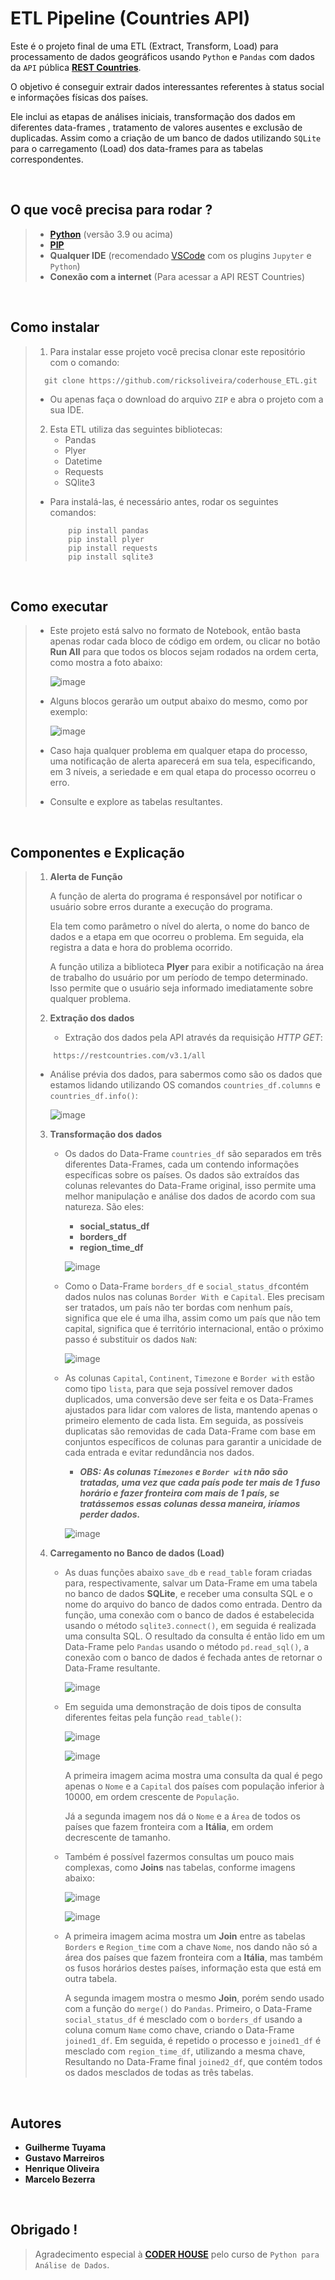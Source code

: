 # ETL Pipeline (Countries API)

Este é o projeto final de uma ETL (Extract, Transform, Load) para processamento de dados geográficos usando `Python` e `Pandas` com dados da `API` pública **[REST Countries](https://github.com/ricksoliveira/ToDo-App_front-end)**.

O objetivo é conseguir extrair dados interessantes referentes à status social e informações físicas dos países.

Ele inclui as etapas de análises iniciais, transformação dos dados em diferentes data-frames , tratamento de valores ausentes e exclusão de duplicadas. Assim como a criação de um banco de dados utilizando `SQLite` para o carregamento (Load) dos data-frames para as tabelas correspondentes.

<br/>

## O que você precisa para rodar ?

> - **[Python](https://www.python.org)** (versão 3.9 ou acima)
> - **[PIP](https://pip.pypa.io/en/stable/installation/)**
> - **Qualquer IDE** (recomendado [VSCode](https://code.visualstudio.com) com os plugins `Jupyter` e `Python`)
> - **Conexão com a internet** (Para acessar a API REST Countries)

<br/>

## Como instalar

> 1) Para instalar esse projeto você precisa clonar este repositório com o comando:
>
>   ```
> 	  git clone https://github.com/ricksoliveira/coderhouse_ETL.git
>   ```
>
> - Ou apenas faça o download do arquivo `ZIP` e abra o projeto com a sua IDE.
>
> 2) Esta ETL utiliza das seguintes bibliotecas:
>    - Pandas
>    - Plyer
>    - Datetime
>    - Requests
>    - SQlite3
>
> - Para instalá-las, é necessário antes, rodar os seguintes comandos:
>
>   ```
> 		pip install pandas
> 		pip install plyer
> 		pip install requests
> 		pip install sqlite3
>   ```

<br/>

## Como executar

> - Este projeto está salvo no formato de Notebook, então basta apenas rodar cada bloco de código em ordem, ou clicar no botão **Run All** para que todos os blocos sejam rodados na ordem certa, como mostra a foto abaixo:
>
>      ![image](https://github.com/ricksoliveira/coderhouse-python-58620/assets/68413884/0514cead-5a6e-4f0b-933e-96be371fcad5)
>
> - Alguns blocos gerarão um output abaixo do mesmo, como por exemplo:
>
>      ![image](https://github.com/ricksoliveira/coderhouse-python-58620/assets/68413884/857164c9-0257-478e-bbb8-b62711f3e6df)
>
> - Caso haja qualquer problema em qualquer etapa do processo, uma notificação de alerta aparecerá em sua tela, especificando, em 3 níveis, a seriedade e em qual etapa do processo ocorreu o erro.
>
> - Consulte e explore as tabelas resultantes.


<br/>

## Componentes e Explicação

> 1) **Alerta de Função**
>
>    A função de alerta do programa é responsável por notificar o usuário sobre erros durante a execução do programa.
>
>    Ela tem como parâmetro o nível do alerta, o nome do banco de dados e a etapa em que ocorreu o problema. Em seguida, ela registra a data e hora do problema ocorrido.
>
>    A função utiliza a biblioteca **Plyer** para exibir a notificação na área de trabalho do usuário por um período de tempo determinado. Isso permite que o usuário seja informado imediatamente sobre qualquer problema.
>
> 2) **Extração dos dados**
>
>    - Extração dos dados pela API através da requisição *HTTP GET*:
>
>   ```
>    	https://restcountries.com/v3.1/all
>   ```
>
>    - Análise prévia dos dados, para sabermos como são os dados que estamos lidando utilizando OS comandos `countries_df.columns` e `countries_df.info()`:
> 
>      ![image](https://github.com/ricksoliveira/coderhouse-python-58620/assets/68413884/d8d06649-7197-4e7b-a8c4-340eaae44b74)
> 
> 3) **Transformação dos dados**
>
>    - Os dados do Data-Frame `countries_df` são separados em três diferentes Data-Frames, cada um contendo informações específicas sobre os países. Os dados são extraídos das colunas relevantes do Data-Frame original, isso permite uma melhor manipulação e análise dos dados de acordo com sua natureza. São eles:
>
>      - **social_status_df**
>      - **borders_df**
>      - **region_time_df**
>
>      ![image](https://github.com/ricksoliveira/coderhouse-python-58620/assets/68413884/3a9d50fb-29cd-4335-8768-d40fe1c320c1)
>
>    - Como o Data-Frame `borders_df` e `social_status_df`contém dados nulos nas colunas `Border With `e `Capital`. Eles precisam ser tratados, um país não ter bordas com nenhum país, significa que ele é uma ilha, assim como um país que não tem capital, significa que é território internacional, então o próximo passo é substituir os dados `NaN`:
>
>      ![image](https://github.com/ricksoliveira/coderhouse-python-58620/assets/68413884/52974623-90a5-417b-b991-2d423199956e)
>
>    - As colunas `Capital`, `Continent`, `Timezone` e `Border with` estão como tipo `lista`,  para que seja possível remover dados duplicados, uma conversão deve ser feita e os Data-Frames ajustados para lidar com valores de lista, mantendo apenas o primeiro elemento de cada lista. Em seguida, as possíveis duplicatas são removidas de cada Data-Frame com base em conjuntos específicos de colunas para garantir a unicidade de cada entrada e evitar redundância nos dados.
>      - ***OBS: As colunas `Timezones` e `Border with` não são tratadas, uma vez que cada país pode ter mais de 1 fuso horário e fazer fronteira com mais de 1 país, se tratássemos essas colunas dessa maneira, iríamos perder dados.***
>
>      ![image](https://github.com/ricksoliveira/coderhouse-python-58620/assets/68413884/5319da10-7aa8-43b8-8ca1-a65ff901285d)
>
> 4) **Carregamento no Banco de dados (Load)**
>
>    - As duas funções abaixo `save_db` e `read_table` foram criadas para, respectivamente, salvar um Data-Frame em uma tabela no banco de dados **SQLite**, e receber uma consulta SQL e o nome do arquivo do banco de dados como entrada. Dentro da função, uma conexão com o banco de dados é estabelecida usando o método `sqlite3.connect()`, em seguida é realizada uma consulta SQL. O resultado da consulta é então lido em um Data-Frame pelo `Pandas` usando o método `pd.read_sql()`, a conexão com o banco de dados é fechada antes de retornar o Data-Frame resultante.
>
>      ![image](https://github.com/ricksoliveira/coderhouse-python-58620/assets/68413884/774be558-2308-42b9-8cbc-a28cc6af8031)
>
>    - Em seguida uma demonstração de dois tipos de consulta diferentes feitas pela função `read_table()`:
>
>      ![image](https://github.com/ricksoliveira/coderhouse-python-58620/assets/68413884/bc13bd87-6d2a-4b4c-8348-03061de583e3)
>
>      ![image](https://github.com/ricksoliveira/coderhouse-python-58620/assets/68413884/dd772173-89e4-43c6-9e1f-3089fe197b1c)
>
>      A primeira imagem acima mostra uma consulta da qual é pego apenas o `Nome` e a `Capital` dos países com população inferior à 10000, em ordem crescente de `População`.
>
>      Já a segunda imagem nos dá o `Nome` e a `Área` de todos os países que fazem fronteira com a **Itália**, em ordem decrescente de tamanho.
>
>    - Também é possível fazermos consultas um pouco mais complexas, como **Joins** nas tabelas, conforme imagens abaixo:
>
>      ![image](https://github.com/ricksoliveira/coderhouse-python-58620/assets/68413884/75e32f7d-94c0-4ee3-8448-04c476f29806)
>
>      ![image](https://github.com/ricksoliveira/coderhouse-python-58620/assets/68413884/0999f22f-07ac-476e-a3e1-763ccac5b7da)
>
>    - A primeira imagem acima mostra um **Join** entre as tabelas `Borders` e `Region_time` com a chave `Nome`, nos dando não só a área dos países que fazem fronteira com a **Itália**, mas também os fusos horários destes países, informação esta que está em outra tabela.
>
>      A segunda imagem mostra o mesmo **Join**, porém sendo usado com a função do `merge()` do `Pandas`. Primeiro, o Data-Frame `social_status_df` é mesclado com o `borders_df` usando a coluna comum `Name` como chave, criando o Data-Frame `joined1_df`. Em seguida, é repetido o processo e `joined1_df` é mesclado com `region_time_df`, utilizando a mesma chave, Resultando no Data-Frame final `joined2_df`, que contém todos os dados mesclados de todas as três tabelas.

<br/>

## Autores

- **Guilherme Tuyama**
- **Gustavo Marreiros**
- **Henrique Oliveira**
- **Marcelo Bezerra**

<br/>

## Obrigado !

> Agradecimento especial à [**CODER HOUSE**](https://coderhouse.com.br) pelo curso de `Python para Análise de Dados`.
